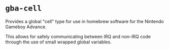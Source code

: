 # `gba-cell`


Provides a global "cell" type for use in homebrew software for the Nintendo Gameboy Advance.

This allows for safely communicating between IRQ and non-IRQ code through the use of small wrapped global variables.
